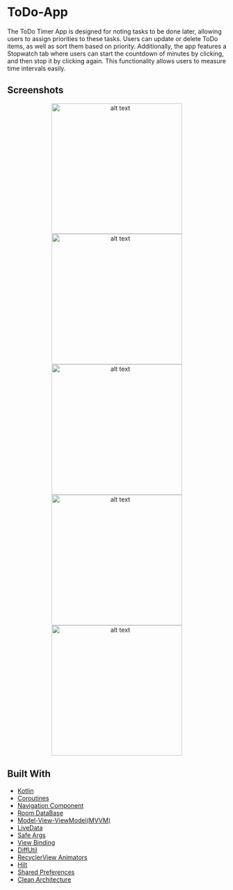 # ToDo-App
The ToDo Timer App is designed for noting tasks to be done later, allowing users to assign priorities to these tasks. Users can update or delete ToDo items, as well as sort them based on priority.
Additionally, the app features a Stopwatch tab where users can start the countdown of minutes by clicking, and then stop it by clicking again. This functionality allows users to measure time intervals easily.

## Screenshots
<p align="center">

<img src="https://github.com/asgar72/ToDo-App/assets/85785487/96856225-796d-4633-88f6-5bf8e8ce61ee" alt="alt text" width="300 ">
<img src="https://github.com/asgar72/ToDo-App/assets/85785487/7902d768-9c45-4d9e-9158-e4e37b7330c1" alt="alt text" width="300"><br>
<img src="https://github.com/asgar72/ToDo-App/assets/85785487/5690b81f-fadf-4120-8941-7d998605b7a8" alt="alt text" width="300 ">
<img src="https://github.com/asgar72/ToDo-App/assets/85785487/46b16a28-618f-4d6a-9f24-192150b02843" alt="alt text" width="300">
<img src="https://github.com/asgar72/ToDo-App/assets/85785487/b12aef86-e106-4783-aca3-63b844a83abe" alt="alt text" width="300">

</p>

## Built With

* [Kotlin](https://kotlinlang.org)
* [Coroutines](https://developer.android.com/kotlin/coroutines)
* [Navigation Component](https://developer.android.com/guide/navigation/navigation-getting-started)
* [Room DataBase](https://developer.android.com/training/data-storage/room)
* [Model-View-ViewModel(MVVM)](https://developer.android.com/topic/libraries/architecture/viewmodel)
* [LiveData](https://developer.android.com/topic/libraries/architecture/livedata)
* [Safe Args](https://www.kodeco.com/19327407-using-safe-args-with-the-android-navigation-component)
* [View Binding](https://developer.android.com/topic/libraries/view-binding)
* [DiffUtil](https://developer.android.com/reference/androidx/recyclerview/widget/DiffUtil)
* [RecyclerView Animators](https://github.com/wasabeef/recyclerview-animators)
* [Hilt](https://developer.android.com/training/dependency-injection/hilt-android)
* [Shared Preferences](https://developer.android.com/reference/android/content/SharedPreferences)
* [Clean Architecture](https://www.raywenderlich.com/3595916-clean-architecture-tutorial-for-android-getting-started)
